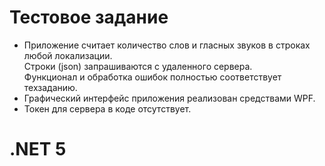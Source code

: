 # Тестовое задание
+ Приложение считает количество слов и гласных звуков в строках любой локализации.   
Строки (json) запрашиваются с удаленного сервера.    
Функционал и обработка ошибок полностью соответствует техзаданию.      
+ Графический интерфейс приложения реализован средствами WPF.    
+ Токен для сервера в коде отсутствует.     
# .NET 5
